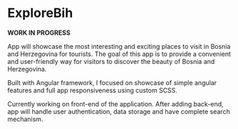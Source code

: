 # ExploreBih

**WORK IN PROGRESS**



App will showcase the most interesting and exciting places to visit in Bosnia and Herzegovina for tourists. The goal of this app is to provide a convenient and user-friendly way for visitors to discover the beauty of Bosnia and Herzegovina.

Built with Angular framework, I focused on showcase of simple angular features and full app responsiveness using custom SCSS. 

Currently working on front-end of the application. After adding back-end, app will handle user authentication, data storage and have complete search mechanism.

